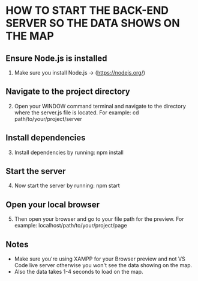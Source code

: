 # HOW TO START THE BACK-END SERVER SO THE DATA SHOWS ON THE MAP

## Ensure Node.js is installed
1. Make sure you install Node.js -> (https://nodejs.org/)

## Navigate to the project directory
2. Open your WINDOW command terminal and navigate to the directory where the server.js file is located.
For example: cd path/to/your/project/server

## Install dependencies
3. Install dependencies by running: npm install

## Start the server
4. Now start the server by running: npm start

## Open your local browser
5. Then open your browser and go to your file path for the preview.
For example: localhost/path/to/your/project/page

## Notes
- Make sure you're using XAMPP for your Browser preview and not VS Code live server otherwise you won't see the data showing on the map.
- Also the data takes 1-4 seconds to load on the map.
